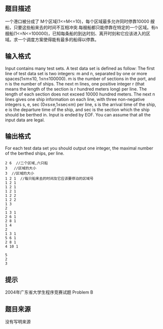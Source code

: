 


## 题目描述
一个港口被分成了 M个区域(1<=M<=10)，每个区域最多允许同时停靠10000 艘船，只要这些船来去的时间不互相冲突.每艘船都只能停靠在特定的一个区域。有n 艘船(1<=N<=100000)，已知每条船的到达时刻、离开时刻和它应该进入的区域。求一个调度方案使得能有最多的船得以停靠。
## 输入格式
Input contains many test sets. A test data set is defined as follow:
The first line of test data set is two integers: m and n, separated by one or more spaces(1≤m≤10, 1≤n≤100000). m is the number of sections in the port, and n is the number of ships.
The next m lines, one positive integer r (that means the length of the section is r hundred meters long) per line. The length of each section does not exceed 10000 hundred meters.
The next n lines gives one ship information on each line, with three non-negative integers s, e, sec (0≤s≤e,1≤sec≤m) per line, s is the arrival time of the ship, e is the departure time of the ship, and sec is the section which the ship should be berthed in.
Input is ended by EOF. You can assume that all the input data are legal.
## 输出格式
For each test data set you should output one integer, the maximal number of the berthed ships, per line.

```input1
2 6  //二个区域,六只船
3   //区域的大小
3  //区域的大小
1 2 1  //每只船来去的时间及它应该要停泊的区域号
1 2 1
1 2 1
1 2 1
1 2 2
1 2 2
1 3
2
1 3 1
2 6 1
2 8 1
1 4
2
1 3 1
5 6 1
2 8 1
4 10 1

```

```output1
5
2
3
```

## 提示
2004年广东省大学生程序竞赛试题 Problem B
## 题目来源
没有写明来源


